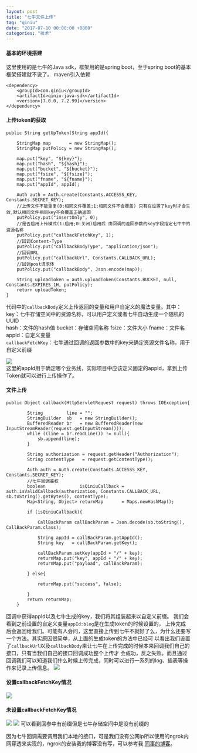 ```yaml
---
layout: post
title: "七牛文件上传"
tag: "qiniu"
date: "2017-07-10 00:00:00 +0800"
categories: "技术"
---
```


#### 基本的环境搭建 

  这里使用的是七牛的Java sdk，框架用的是spring boot，至于spring boot的基本框架搭建就不说了。
maven引入依赖
```
<dependency>
    <groupId>com.qiniu</groupId>
    <artifactId>qiniu-java-sdk</artifactId>
    <version>[7.0.0, 7.2.99]</version>
</dependency>
```

<!--more-->

#### 上传token的获取
```
public String getUpToken(String appId){
	
    StringMap map       = new StringMap();
    StringMap putPolicy = new StringMap();

    map.put("key", "${key}");
    map.put("hash", "${hash}");
    map.put("bucket", "${bucket}");
    map.put("fsize", "${fsize}");
    map.put("fname", "${fname}");
    map.put("appId", appId);

    Auth auth = Auth.create(Constants.ACCESSS_KEY, Constants.SECRET_KEY);
    //上传文件不能重复(0:相同文件覆盖;1:相同文件不会覆盖) 只有在设置了key时才会生效,默认相同文件相同key不会覆盖正确返回
    putPolicy.put("insertOnly", 0);
    //是否启用上传模式(1:启用;0:关闭)启用后 由回调的返回参数的key字段指定七牛中的资源名称
    putPolicy.put("callbackFetchKey", 1);
    //回调Content-Type
    putPolicy.put("callbackBodyType", "application/json");
    //回调URL
    putPolicy.put("callbackUrl", Constants.CALLBACK_URL);
    //回调post请求体
    putPolicy.put("callbackBody", Json.encode(map));

    String uploadToken = auth.uploadToken(Constants.BUCKET, null, Constants.EXPIRES_1H, putPolicy);
    return uploadToken;
}
```
代码中的`callbackBody`定义上传返回的变量和用户自定义的魔法变量。其中：    
key：七牛存储空间中的资源名称，可以用户定义或者七牛自动生成一个随机的UUID  
hash：文件的hash值
bucket：存储空间名称
fsize：文件大小
fname：文件名
appId：自定义变量  
`callbackFetchKey`：七牛通过回调的返回参数中的key来确定资源文件名称，用于自定义前缀

![](https://olef5l6y5.qnssl.com/blog/xQ0AAONdzlhN5s8U-ff4b40ac-5181-4644-9521-80727d177349)  
这里的appId用于确定哪个业务线，实际项目中应该定义固定的appId，拿到上传Token就可以进行上传操作了。

#### 文件上传

```
public Object callback(HttpServletRequest request) throws IOException{

		String         line = "";
		StringBuilder  sb   = new StringBuilder();
		BufferedReader br   = new BufferedReader(new InputStreamReader(request.getInputStream()));
		while ((line = br.readLine()) != null){
			sb.append(line);
		}

		String authorization = request.getHeader("Authorization");
		String contentType   = request.getContentType();

		Auth auth = Auth.create(Constants.ACCESSS_KEY, Constants.SECRET_KEY);
		//七牛回调鉴权
		boolean             isQiniuCallback = auth.isValidCallback(authorization, Constants.CALLBACK_URL, sb.toString().getBytes(), contentType);
		Map<String, Object> returnMap       = Maps.newHashMap();

		if (isQiniuCallback){

			CallBackParam callBackParam = Json.decode(sb.toString(), CallBackParam.class);

			String appId = callBackParam.getAppId();
			String key   = callBackParam.getKey();

			callBackParam.setKey(appId + "/" + key);
			returnMap.put("key", appId + "/" + key);
			returnMap.put("payload", callBackParam);

		} else{

			returnMap.put("success", false);

		}
		return returnMap;
	}
```
回调中获得appId以及七牛生成的key，我们将其组装起来以自定义前缀。  我们会看到之前设置的自定义变量`appId:blog`是在生成token的时候设置的，
上传完成后会返回给我们。可能有人会问，这里直接上传到七牛不就好了么，为什么还要写一个方法。其实原因很简单，从上面的生成token的方法中已经可
以看出我们设置了`callbackUrl`以及`callbackBody`来让七牛在上传完成的时候本来回调我们自己的接口，只有当我们自己的接口回调成功整个上传才
会成功，反之失败。而且通过回调我们可以知道我们什么时候上传完成，同时可以进行一系列的log、插表等操作来记录上传信息。
![](https://olef5l6y5.qnssl.com/blog/7B0AAFxPM5lH5s8U-b432ca33-f78b-4648-b54b-56ca658c9656)
#### 设置callbackFetchKey情况
![](https://olef5l6y5.qnssl.com/blog/qi0AAOjAXrzC6M8U-c0dd96ac-5bf5-4063-afab-444443605274)
#### 未设置callbackFetchKey情况
![](https://olef5l6y5.qnssl.com/blog/ZFsAAKtAPyKg6c8U-5378915c-6904-44b5-9e29-91539e734464)
![](https://olef5l6y5.qnssl.com/blog/ZFsAAKXEBeuk6c8U-da6e85c9-ee98-49bf-977c-4935af027d52)
可以看到回参中有前缀但是七牛存储空间中是没有前缀的

因为七牛回调需要调用我们本地的接口，可是我们没有公网ip所以使用的ngrok内网穿透来实现的，ngrok的安装我的博客没有写，可以参考我
[同事的博客](https://wangjun.me/2017/02/24/ngrok/)。
